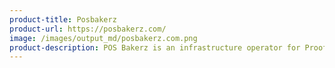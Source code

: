 ```yaml
---
product-title: Posbakerz
product-url: https://posbakerz.com/
image: /images/output_md/posbakerz.com.png
product-description: POS Bakerz is an infrastructure operator for Proof-of-Stake (PoS) public blockchains, offering staking services.
---
```

